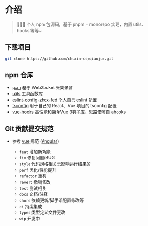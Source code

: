 # 介绍
> 🎉🎉🎉 个人 npm 包源码，基于 pnpm + monorepo 实现，内置 utils、hooks 等等~

## 下载项目
```bash
git clone https://github.com/chuxin-cs/qiaojun.git
```

## npm 仓库
- [pcm](https://github.com/chuxin-cs/qiaojun/tree/master/packages/pcm) 基于 WebSocket 采集录音
- [utils](https://github.com/chuxin-cs/qiaojun/tree/master/packages/utils) 工具函数库
- [eslint-config-zhcx-fed](https://github.com/chuxin-cs/qiaojun/tree/master/packages/eslint-config-zhcx-fed) 个人自己 eslint 配置
- [tsconfig](https://github.com/chuxin-cs/qiaojun/tree/master/packages/tsconfig) 用于自己的 React、Vue 项目的 tsconfig 配置
- [vue-hooks](https://github.com/chuxin-cs/qiaojun/tree/master/packages/vue-hooks) 高性能和简单Vue 3钩子库，思路借鉴自 ahooks

## Git 贡献提交规范

- 参考 [vue](https://github.com/vuejs/vue/blob/dev/.github/COMMIT_CONVENTION.md) 规范 ([Angular](https://github.com/conventional-changelog/conventional-changelog/tree/master/packages/conventional-changelog-angular))

  - `feat` 增加新功能
  - `fix` 修复问题/BUG
  - `style` 代码风格相关无影响运行结果的
  - `perf` 优化/性能提升
  - `refactor` 重构
  - `revert` 撤销修改
  - `test` 测试相关
  - `docs` 文档/注释
  - `chore` 依赖更新/脚手架配置修改等
  - `ci` 持续集成
  - `types` 类型定义文件更改
  - `wip` 开发中